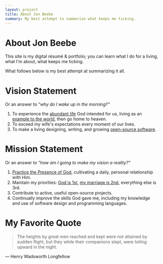 ```yaml
---
layout: project
title: About Jon Beebe
summary: My best attempt to summarize what keeps me ticking.
---
```


About Jon Beebe
===============

This site is my digital résumé & portfolio; you can learn what I do for a living, 
what I'm about, what keeps me ticking.

What follows below is my best attempt at summarizing it all.

Vision Statement
==============

Or an answer to *"why do I wake up in the morning?"*

1.	To experience the [abundant life](http://www.biblegateway.com/passage/?search=john%2010:10&version=ESV "John 10:10 -- 'I came that they may have life and have it abundantly'") God intended for us, living as an [example to the world](http://www.biblegateway.com/passage/?search=1%20thes%204:11-12&version=NLT "1 Thessalonians 4:11-12 -- '...Then people who are not Christians will respect the way you live'"), then go home to heaven.
2.	To exceed my wife's expectations every moment of our lives.
3.	To make a living designing, writing, and growing [open-source software](http://en.wikipedia.org/wiki/Open-source_software).

Mission Statement
===============

Or an answer to *"how am I going to make my vision a reality?"*

1.	[Practice the Presence of God](http://www.gutenberg.org/ebooks/13871 "Practicing the Presence of God, by Brother Lawrence"), cultivating a daily, personal relationship with Him.
2.	Maintain my priorities: [God is 1st](http://www.biblegateway.com/passage/?search=Deuteronomy%206:5&version=NCV "Deuteronomy 6:5 -- 'Love the Lord your God with all your heart, all your soul, and all your strength.'"), [my marriage is 2nd](http://www.biblegateway.com/passage/?search=Ephesians%205:25&version=NLT "Ephesians 5:25 -- 'For husbands, this means love your wives, just as Christ loved the church. He gave up his life for her.'"), everything else is 3rd.
2.	Contribute to active, useful open-source projects.
3.	Continually improve the skills God gave me, including my knowledge and use of software design and programming languages.

My Favorite Quote
=================

> The heights by great men reached and kept 
> were not attained by sudden flight, 
> but they while their companions slept, 
> were toiling upward in the night.

&mdash; Henry Wadsworth Longfellow
